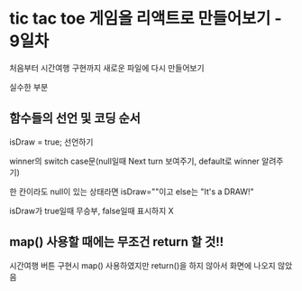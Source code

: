 # tic tac toe 게임을 리액트로 만들어보기 - 9일차

처음부터 시간여행 구현까지 새로운 파일에 다시 만들어보기

실수한 부분

## 함수들의 선언 및 코딩 순서

isDraw = true; 선언하기

winner의 switch case문(null일때 Next turn 보여주기, default로 winner 알려주기)

한 칸이라도 null이 있는 상태라면 isDraw=""이고 else는 "It's a DRAW!"

isDraw가 true일때 무승부, false일때 표시하지 X
     

## map() 사용할 때에는 무조건 return 할 것!!

시간여행 버튼 구현시 map() 사용하였지만 return()을 하지 않아서 화면에 나오지 않았음
